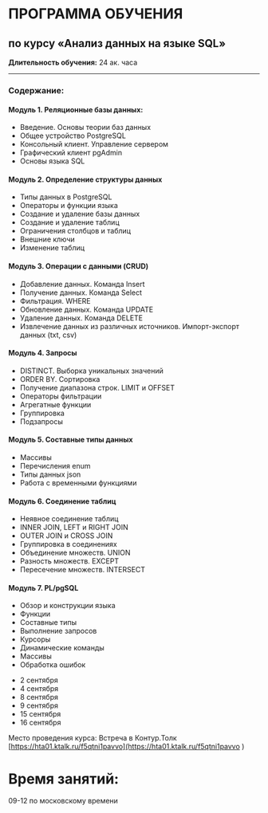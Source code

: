 # ПРОГРАММА ОБУЧЕНИЯ
## по курсу «Анализ данных на языке SQL»

**Длительность обучения:** 24 ак. часа

---

### Содержание:

#### Модуль 1. Реляционные базы данных:
- Введение. Основы теории баз данных
- Общее устройство PostgreSQL
- Консольный клиент. Управление сервером
- Графический клиент pgAdmin
- Основы языка SQL

#### Модуль 2. Определение структуры данных
- Типы данных в PostgreSQL
- Операторы и функции языка
- Создание и удаление базы данных
- Создание и удаление таблиц
- Ограничения столбцов и таблиц
- Внешние ключи
- Изменение таблиц

#### Модуль 3. Операции с данными (CRUD)
- Добавление данных. Команда Insert
- Получение данных. Команда Select
- Фильтрация. WHERE
- Обновление данных. Команда UPDATE
- Удаление данных. Команда DELETE
- Извлечение данных из различных источников. Импорт-экспорт данных (txt, csv)

#### Модуль 4. Запросы
- DISTINCT. Выборка уникальных значений
- ORDER BY. Сортировка
- Получение диапазона строк. LIMIT и OFFSET
- Операторы фильтрации
- Агрегатные функции
- Группировка
- Подзапросы

#### Модуль 5. Составные типы данных
- Массивы
- Перечисления enum
- Типы данных json
- Работа с временными функциями

#### Модуль 6. Соединение таблиц
- Неявное соединение таблиц
- INNER JOIN, LEFT и RIGHT JOIN
- OUTER JOIN и CROSS JOIN
- Группировка в соединениях
- Объединение множеств. UNION
- Разность множеств. EXCEPT
- Пересечение множеств. INTERSECT


#### Модуль 7. PL/pgSQL
- Обзор и конструкции языка
- Функции
- Составные типы
- Выполнение запросов
- Курсоры
- Динамические команды
- Массивы
- Обработка ошибок


* 2 сентября
* 4 сентября
* 8 сентября
* 9 сентября
* 15 сентября
* 16 сентября

Место проведения курса:
Встреча в Контур.Толк
[https://hta01.ktalk.ru/f5qtni1pavvo](https://hta01.ktalk.ru/f5qtni1pavvo )
 

# Время занятий:

09-12 по московскому времени